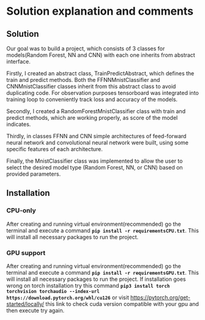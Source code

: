 # Solution explanation and comments

## Solution
Our goal was to build a project, which consists of 3 classes for models(Random Forest, NN and CNN) with each one inherits from abstract interface. 

Firstly, I created an abstract class, TrainPredictAbstract, which defines the train and predict methods. Both the FFNNMnistClassifier and CNNMnistClassifier classes inherit from this abstract class to avoid duplicating code. For observation purposes tensorboard was integrated into training loop to conveniently track loss and accuracy of the models.

Secondly, I created a RandomForestMnistClassifier class with train and predict methods, which are working properly, as score of the model indicates.

Thirdly, in classes FFNN and CNN simple architectures of feed-forward neural network and convolutional neural network were built, using some specific features of each architecture. 

Finally, the MnistClassifier class was implemented to allow the user to select the desired model type (Random Forest, NN, or CNN) based on provided parameters.

## Installation  

### CPU-only
After creating and running virtual environment(recommended) go the terminal and execute a command **`pip install -r requirementsCPU.txt`**. This will install all necessary packages to run the project.

### GPU support
After creating and running virtual environment(recommended) go the terminal and execute a command **`pip install -r requirementsGPU.txt`**. This will install all necessary packages to run the project. If installation goes wrong on torch installation try this command **`pip3 install torch torchvision torchaudio --index-url https://download.pytorch.org/whl/cu126`** or visit https://pytorch.org/get-started/locally/ this link to check cuda version compatible with your gpu and then execute try again.
